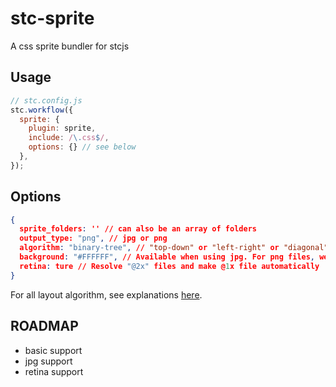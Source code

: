 # stc-sprite

A css sprite bundler for stcjs

## Usage

```js
// stc.config.js
stc.workflow({
  sprite: {
    plugin: sprite,
    include: /\.css$/,
    options: {} // see below
  },
});
```

## Options

```json
{
  sprite_folders: '' // can also be an array of folders
  output_type: "png", // jpg or png
  algorithm: "binary-tree", // "top-down" or "left-right" or "diagonal" or "alt-diagonal" or "binary-tree"
  background: "#FFFFFF", // Available when using jpg. For png files, we will only support transparent background
  retina: ture // Resolve "@2x" files and make @1x file automatically
}
```

For all layout algorithm, see explanations [here](https://github.com/twolfson/layout#algorithms).

## ROADMAP

- basic support
- jpg support
- retina support